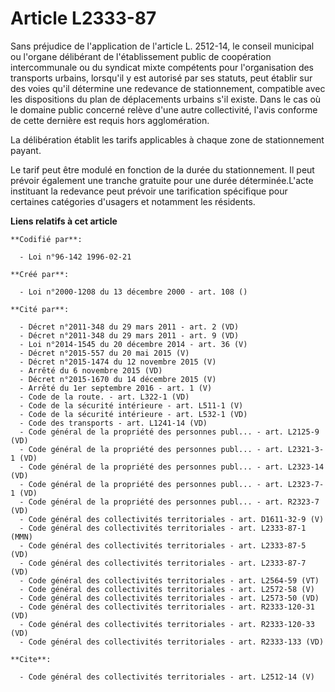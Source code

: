 # Article L2333-87

Sans préjudice de l'application de l'article L. 2512-14, le conseil municipal ou l'organe délibérant de l'établissement
public de coopération intercommunale ou du syndicat mixte compétents pour l'organisation des transports urbains, lorsqu'il y
est autorisé par ses statuts, peut établir sur des voies qu'il détermine une redevance de stationnement, compatible avec les
dispositions du plan de déplacements urbains s'il existe. Dans le cas où le domaine public concerné relève d'une autre
collectivité, l'avis conforme de cette dernière est requis hors agglomération. 

La délibération établit les tarifs applicables à chaque zone de stationnement payant. 

Le tarif peut être modulé en fonction de la durée du stationnement. Il peut prévoir également une tranche gratuite pour une
durée déterminée.L'acte instituant la redevance peut prévoir une tarification spécifique pour certaines catégories d'usagers
et notamment les résidents.

**Liens relatifs à cet article**

	**Codifié par**:

	  - Loi n°96-142 1996-02-21

	**Créé par**:

	  - Loi n°2000-1208 du 13 décembre 2000 - art. 108 ()

	**Cité par**:

	  - Décret n°2011-348 du 29 mars 2011 - art. 2 (VD)
	  - Décret n°2011-348 du 29 mars 2011 - art. 9 (VD)
	  - Loi n°2014-1545 du 20 décembre 2014 - art. 36 (V)
	  - Décret n°2015-557 du 20 mai 2015 (V)
	  - Décret n°2015-1474 du 12 novembre 2015 (V)
	  - Arrêté du 6 novembre 2015 (VD)
	  - Décret n°2015-1670 du 14 décembre 2015 (V)
	  - Arrêté du 1er septembre 2016 - art. 1 (V)
	  - Code de la route. - art. L322-1 (VD)
	  - Code de la sécurité intérieure - art. L511-1 (V)
	  - Code de la sécurité intérieure - art. L532-1 (VD)
	  - Code des transports - art. L1241-14 (VD)
	  - Code général de la propriété des personnes publ... - art. L2125-9 (VD)
	  - Code général de la propriété des personnes publ... - art. L2321-3-1 (VD)
	  - Code général de la propriété des personnes publ... - art. L2323-14 (VD)
	  - Code général de la propriété des personnes publ... - art. L2323-7-1 (VD)
	  - Code général de la propriété des personnes publ... - art. R2323-7 (VD)
	  - Code général des collectivités territoriales - art. D1611-32-9 (V)
	  - Code général des collectivités territoriales - art. L2333-87-1 (MMN)
	  - Code général des collectivités territoriales - art. L2333-87-5 (VD)
	  - Code général des collectivités territoriales - art. L2333-87-7 (VD)
	  - Code général des collectivités territoriales - art. L2564-59 (VT)
	  - Code général des collectivités territoriales - art. L2572-58 (V)
	  - Code général des collectivités territoriales - art. L2573-50 (VD)
	  - Code général des collectivités territoriales - art. R2333-120-31 (VD)
	  - Code général des collectivités territoriales - art. R2333-120-33 (VD)
	  - Code général des collectivités territoriales - art. R2333-133 (VD)

	**Cite**:

	  - Code général des collectivités territoriales - art. L2512-14 (V)
